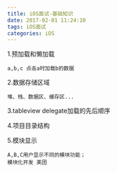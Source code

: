 ```yaml
---
title: iOS面试-基础知识
date: 2017-02-01 11:24:10
tags: iOS面试
categories: iOS
---
```


1.预加载和懒加载
	
	a,b,c 点击a时加载b的数据
	
2.数据存储区域

	堆、栈、数据区、缓存区...
3.tableview delegate加载的先后顺序

4.项目目录结构

5.模块显示
	
	A,B,C用户显示不同的模块功能；
	模块化开发 美团
	
	